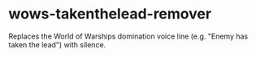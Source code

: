 # wows-takenthelead-remover
Replaces the World of Warships domination voice line (e.g. "Enemy has taken the lead") with silence.
